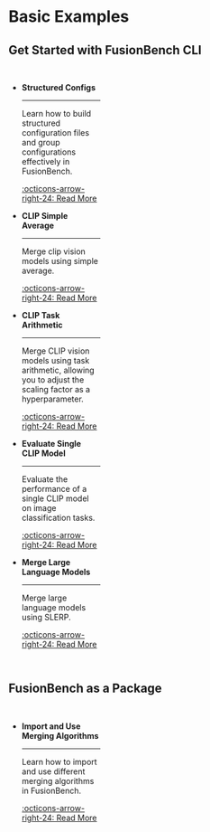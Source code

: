 # Basic Examples

## Get Started with FusionBench CLI

<div class="grid cards" markdown style="display: grid; grid-template-columns: repeat(3, 1fr); gap: 0.5rem;">

- **Structured Configs**

    ---

    Learn how to build structured configuration files and group configurations effectively in FusionBench.

    [:octicons-arrow-right-24: Read More](structured_configs.md)

- **CLIP Simple Average**

    ---

    Merge clip vision models using simple average.

    [:octicons-arrow-right-24: Read More](clip_simple_average.md)

- **CLIP Task Arithmetic**

    ---

    Merge CLIP vision models using task arithmetic, allowing you to adjust the scaling factor as a hyperparameter.

    [:octicons-arrow-right-24: Read More](clip_task_arithmetic.md)

- **Evaluate Single CLIP Model**
    
    ---

    Evaluate the performance of a single CLIP model on image classification tasks.

    [:octicons-arrow-right-24: Read More](evaluate_single_clip_model.md)


- **Merge Large Language Models**

    ---

    Merge large language models using SLERP.

    [:octicons-arrow-right-24: Read More](merge_llm.md)


</div>

## FusionBench as a Package

<div class="grid cards" markdown style="display: grid; grid-template-columns: repeat(3, 1fr); gap: 0.5rem;">

- **Import and Use Merging Algorithms**

    ---

    Learn how to import and use different merging algorithms in FusionBench.

    [:octicons-arrow-right-24: Read More](import_and_use_merging_algorithms.md)


</div>
